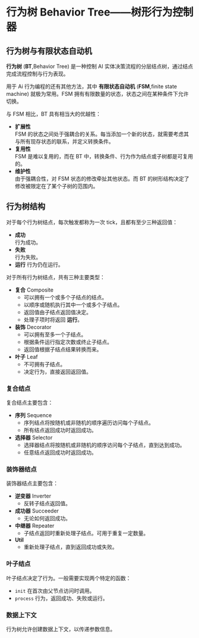 # 行为树 Behavior Tree——树形行为控制器

## 行为树与有限状态自动机

**行为树** (**BT**,Behavior Tree) 是一种控制 AI 实体决策流程的分层结点树，通过结点完成流程控制与行为表现。

用于 Ai 行为编程的还有其他方法，其中 **有限状态自动机** (**FSM**,finite state machine) 就极为常用。FSM 拥有有限数量的状态，状态之间在某种条件下允许切换。

与 FSM 相比，BT 具有相当大的优越性：

- **扩展性**  
  FSM 的状态之间处于强耦合的关系。每当添加一个新的状态，就需要考虑其与所有现存状态的联系，并定义转换条件。
- **复用性**  
  FSM 是难以复用的，而在 BT 中，转换条件、行为作为结点或子树都是可复用的。
- **维护性**  
  由于强耦合性，对 FSM 状态的修改牵扯其他状态。而 BT 的树形结构决定了修改被限定在了某个子树的范围内。

## 行为树结构

对于每个行为树结点，每次触发都称为一次 tick，且都有至少三种返回值：

- **成功**  
  行为成功。  
- **失败**  
  行为失败。  
- **运行**
  行为仍在运行。

对于所有行为树结点，共有三种主要类型：

- **复合** Composite  
  - 可以拥有一个或多个子结点的结点。
  - 以顺序或随机执行其中一个或多个子结点。
  - 返回值由子结点返回值决定。
  - 处理子项时将返回 **运行**。
- **装饰** Decorator  
  - 可以拥有至多一个子结点。
  - 根据条件运行指定次数或终止子结点。
  - 返回值根据子结点结果转换而来。
- **叶子** Leaf  
  - 不可拥有子结点。
  - 决定行为，直接返回返回值。

### 复合结点

复合结点主要包含：

- **序列** Sequence  
  - 序列结点将按随机或非随机的顺序遍历访问每个子结点。
  - 所有结点返回成功时返回成功。
- **选择器** Selector  
  - 选择器结点将按随机或非随机的顺序访问每个子结点，直到达到成功。
  - 任意结点返回成功时返回成功。

### 装饰器结点

装饰器结点主要包含：

- **逆变器** Inverter  
  - 反转子结点返回值。
- **成功器** Succeeder  
  - 无论如何返回成功。
- **中继器** Repeater  
  - 子结点返回时重新处理子结点。可用于重复一定数量。
- **Util**  
  - 重新处理子结点，直到返回成功或失败。
  
### 叶子结点

叶子结点决定了行为。一般需要实现两个特定的函数：

- `init` 在首次由父节点访问时调用。
- `process` 行为，返回成功、失败或运行。

### 数据上下文

行为树允许创建数据上下文，以传递参数信息。
